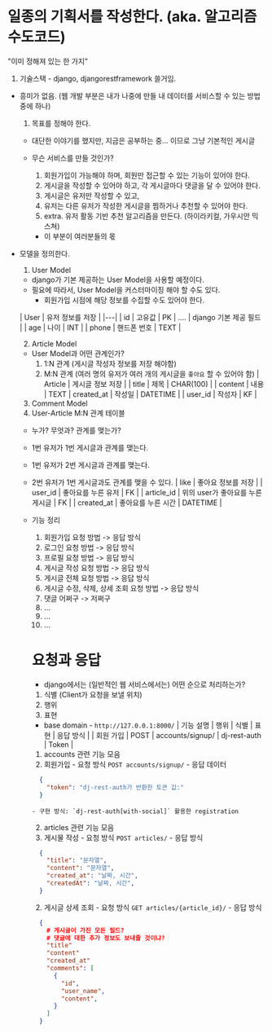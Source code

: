 # 일종의 기획서를 작성한다. (aka. 알고리즘 수도코드)
"이미 정해져 있는 한 가지"
1. 기술스택 - django, djangorestframework 쓸거임.

- 흥미가 없음. (웹 개발 부분은 내가 나중에 만들 내 데이터를 서비스할 수 있는 방법 중에 하나)
  1. 목표를 정해야 한다.

  - 대단한 이야기를 했지만, 지금은 공부하는 중... 이므로 그냥 기본적인 게시글

  - 무슨 서비스를 만들 것인가?
    1. 회원가입이 가능해야 하며, 회원만 접근할 수 있는 기능이 있어야 한다.
    2. 게시글을 작성할 수 있어야 하고, 각 게시글마다 댓글을 달 수 있어야 한다.
    3. 게시글은 유저만 작성할 수 있고,
    4. 유저는 다른 유저가 작성한 게시글을 찜하거나 추천할 수 있어야 한다.
    5. extra. 유저 활동 기반 추천 알고리즘을 만든다. (하이라키컬, 가우시안 믹스쳐)
      - 이 부분이 여러분들의 몫

- 모델을 정의한다.
  1. User Model
    - django가 기본 제공하는 User Model을 사용할 예정이다.
    - 필요에 따라서, User Model을 커스터마이징 해야 할 수도 있다.
      - 회원가입 시점에 해당 정보를 수집할 수도 있어야 한다.

    | User | 유저 정보를 저장 |
    |---|
    | id | 고유값 | PK | ....
    | django 기본 제공 필드 |
    | age | 나이 | INT |
    | phone | 핸드폰 번호 | TEXT |

  2. Article Model
    - User Model과 어떤 관계인가?
      1. 1:N 관계 (게시글 작성자 정보를 저장 해야함)
      2. M:N 관계 (여러 명의 유저가 여러 개의 게시글을 `좋아요` 할 수 있어야 함)
    | Article | 게시글 정보 저장 |
    | title | 제목 | CHAR(100) |
    | content | 내용 | TEXT
    | created_at | 작성일 | DATETIME |
    | user_id | 작성자 | KF |

  3. Comment Model
  4. User-Article M:N 관계 테이블
  - 누가? 무엇과? 관계를 맺는가?
  - 1번 유저가 1번 게시글과 관계를 맺는다.
  - 1번 유저가 2번 게시글과 관계를 맺는다.
  - 2번 유저가 1번 게시글과도 관계를 맺을 수 있다.
  | like | 좋아요 정보를 저장 |
  | user_id | 좋아요를 누른 유저 | FK |
  | article_id | 위의 user가 좋아요를 누른 게시글 | FK |
  | created_at | 좋아요를 누른 시간 | DATETIME |

  - 기능 정리
    1. 회원가입 요청 방법 -> 응답 방식
    2. 로그인 요청 방법 -> 응답 방식
    3. 프로필 요청 방법 -> 응답 방식
    4. 게시글 작성 요청 방법 -> 응답 방식
    5. 게시글 전체 요청 방법 -> 응답 방식
    6. 게시글 수정, 삭제, 상세 조회 요청 방법 -> 응답 방식
    7. 댓글 어쩌구 -> 저쩌구
    8. ...
    9. ...
    10. ...

    # 요청과 응답
    - django에서는 (일반적인 웹 서비스에서는) 어떤 순으로 처리하는가?
    1. 식별 (Client가 요청을 보낼 위치)
    2. 행위 
    3. 표현
    - base domain - `http://127.0.0.1:8000/`
    | 기능 설명 | 행위 | 식별 | 표현 | 응답 방식 |
    | 회원 가입 | POST | accounts/signup/ | dj-rest-auth | Token |

    1. accounts 관련 기능 모음
      1. 회원가입
        - 요청 방식 `POST accounts/signup/`
        - 응답 데이터
      ```JSON
        {
          "token": "dj-rest-auth가 반환한 토큰 값:"
        }
      ```
        - 구현 방식: `dj-rest-auth[with-social]` 활용한 registration
    2. articles 관련 기능 모음
      1. 게시물 작성
        - 요청 방식 `POST articles/`
        - 응답 방식
      ```Json
        {
          "title": "문자열",
          "content": "문자열",
          "created_at": "날짜, 시간",
          "createdAt": "날짜, 시간",
        }
      ```
      2. 게시글 상세 조회
        - 요청 방식 `GET articles/{article_id}/`
        - 응답 방식
      ```JSON
        {
          # 게시글이 가진 모든 필드?
          # 댓글에 대한 추가 정보도 보내줄 것이냐?
          "title"
          "content"
          "created_at"
          "comments": [
            {
              "id",
              "user_name",
              "content",
            }
          ]
        }
      ```